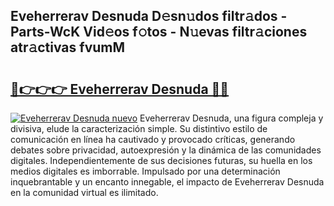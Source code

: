## Eveherrerav Desnuda D𝚎sn𝚞dos filtr𝚊dos - Parts-WcK Vid𝚎os f𝚘tos - N𝚞evas filtr𝚊ciones atr𝚊ctivas fvumM

# <h2><a href="http://mbdmt2k.tromn.icu/?c=Eveherrerav+Desnuda">🔗👉👉👉 Eveherrerav Desnuda 🔗🔗</a></h2>

[![Eveherrerav Desnuda nuevo](https://i.imgur.com/pEAQMta.gif)](http://mbdmt2k.tromn.icu/?c=Eveherrerav+Desnuda)
Eveherrerav Desnuda, una figura compleja y divisiva, elude la caracterización simple. Su distintivo estilo de comunicación en línea ha cautivado y provocado críticas, generando debates sobre privacidad, autoexpresión y la dinámica de las comunidades digitales. Independientemente de sus decisiones futuras, su huella en los medios digitales es imborrable. Impulsado por una determinación inquebrantable y un encanto innegable, el impacto de Eveherrerav Desnuda en la comunidad virtual es ilimitado.

